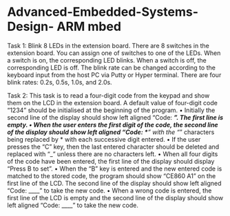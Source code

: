 # Advanced-Embedded-Systems-Design- ARM mbed

Task 1:
Blink 8 LEDs in the extension board. There are 8 switches in the extension board. You can assign one of switches to one of the LEDs. When a switch is on, the corresponding LED blinks. When a switch is off, the corresponding LED is off. The blink rate can be changed according to the keyboard input from the host PC via Putty or Hyper terminal. There are four blink rates: 0.2s, 0.5s, 1.0s, and 2.0s. 

Task 2:
This task is to read a four-digit code from the keypad and show them on the LCD in the extension board. A default value of four-digit code “1234” should be initialised at the beginning of the program.
•	Initially the second line of the display should show left aligned “Code: ____”. The first line is empty.
•	When the user enters the first digit of the code, the second line of the display should show left aligned “Code: *___” with the “_” characters being replaced by * with each successive digit entered.
•	If the user presses the “C” key, then the last entered character should be deleted and replaced with “_” unless there are no characters left. 
•	When all four digits of the code have been entered, the first line of the display should display “Press B to set”. 
•	When the “B” key is entered and the new entered code is matched to the stored code, the program should show “CE860 A1” on the first line of the LCD.  The second line of the display should show left aligned “Code: ____” to take the new code.
•	When a wrong code is entered, the first line of the LCD is empty and the second line of the display should show left aligned “Code: ____” to take the new code.
